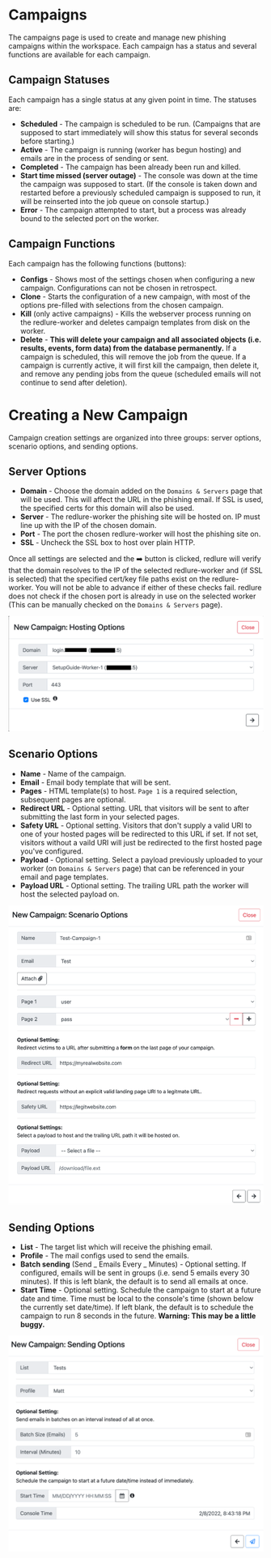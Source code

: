 # Campaigns
The campaigns page is used to create and manage new phishing campaigns within the workspace. Each campaign has a status and several functions are available for each campaign.

## Campaign Statuses
Each campaign has a single status at any given point in time. The statuses are:
* __Scheduled__ - The campaign is scheduled to be run. (Campaigns that are supposed to start immediately will show this status for several seconds before starting.)
* __Active__ - The campaign is running (worker has begun hosting) and emails are in the process of sending or sent.
* __Completed__ - The campaign has been already been run and killed.
* __Start time missed (server outage)__ - The console was down at the time the campaign was supposed to start. (If the console is taken down and restarted before a previously scheduled campaign is supposed to run, it will be reinserted into the job queue on console startup.)
* __Error__ - The campaign attempted to start, but a process was already bound to the selected port on the worker.

## Campaign Functions
Each campaign has the following functions (buttons):
* __Configs__ - Shows most of the settings chosen when configuring a new campaign. Configurations can not be chosen in retrospect.
* __Clone__ - Starts the configuration of a new campaign, with most of the options pre-filled with selections from the chosen campaign.
* __Kill__ (only active campaigns) - Kills the webserver process running on the redlure-worker and deletes campaign templates from disk on the worker.
* __Delete__ - **This will delete your campaign and all associated objects (i.e. results, events, form data) from the database permanently.** If a campaign is scheduled, this will remove the job from the queue. If a campaign is currently active, it will first kill the campaign, then delete it, and remove any pending jobs from the queue (scheduled emails will not continue to send after deletion).

# Creating a New Campaign
Campaign creation settings are organized into three groups: server options, scenario options, and sending options.

## Server Options
* __Domain__ - Choose the domain added on the `Domains & Servers` page that will be used. This will affect the URL in the phishing email. If SSL is used, the specified certs for this domain will also be used.
* __Server__ - The redlure-worker the phishing site will be hosted on. IP must line up with the IP of the chosen domain.
* __Port__ - The port the chosen redlure-worker will host the phishing site on.
* __SSL__ - Uncheck the SSL box to host over plain HTTP.

Once all settings are selected and the :arrow_right: button is clicked, redlure will verify that the domain resolves to the IP of the selected redlure-worker and (if SSL is selected) that the specified cert/key file paths exist on the redlure-worker. You will not be able to advance if either of these checks fail. redlure does not check if the chosen port is already in use on the selected worker (This can be manually checked on the `Domains & Servers` page).

![](../gitbook/images/new-campaign-1.png)

## Scenario Options
* __Name__ - Name of the campaign.
* __Email__ - Email body template that will be sent.
* __Pages__ - HTML template(s) to host. `Page 1` is a required selection, subsequent pages are optional.
* __Redirect URL__ - Optional setting. URL that visitors will be sent to after submitting the last form in your selected pages.
* __Safety URL__ - Optional setting. Visitors that don't supply a valid URI to one of your hosted pages will be redirected to this URL if set. If not set, visitors without a vaild URI will just be redirected to the first hosted page you've configured.
* __Payload__ - Optional setting. Select a payload previously uploaded to your worker (on `Domains & Servers` page) that can be referenced in your email and page templates.
* __Payload URL__ - Optional setting. The trailing URL path the worker will host the selected payload on.

![](../gitbook/images/new-campaign-2.png)


## Sending Options
* __List__ - The target list which will receive the phishing email.
* __Profile__ - The mail configs used to send the emails.
* __Batch sending__ (Send _ Emails Every _ Minutes) - Optional setting. If configured, emails will be sent in groups (i.e. send 5 emails every 30 minutes). If this is left blank, the default is to send all emails at once.
* __Start Time__ - Optional setting. Schedule the campaign to start at a future date and time. Time must be local to the console's time (shown below the currently set date/time). If left blank, the default is to schedule the campaign to run 8 seconds in the future. __Warning: This may be a little buggy.__

![](../gitbook/images/new-campaign-3.png)
